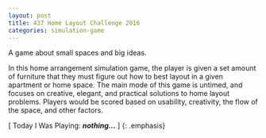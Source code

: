 ```yaml
---
layout: post
title: 437 Home Layout Challenge 2016
categories: simulation-game
---
```

A game about small spaces and big ideas.

In this home arrangement simulation game, the player is given a set amount of furniture that they must figure out how to best layout in a given apartment or home space.  The main mode of this game is untimed, and focuses on creative, elegant, and practical solutions to home layout problems.  Players would be scored based on usability, creativity, the flow of the space, and other factors.

[ Today I Was Playing: ***nothing...*** ]
{: .emphasis}
